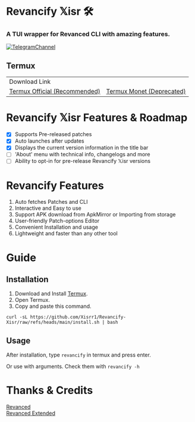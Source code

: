 # Revancify 𝕏isr 🛠️
### A TUI wrapper for Revanced CLI with amazing features.

[![TelegramChannel](https://img.shields.io/badge/Telegram_Support_Chat-2CA5E0?style=for-the-badge&logo=Telegram&logoColor=FFFFFF)](https://t.me/anddeachat)

## Termux

<table>
  <tr>
    <td colspan="2">Download Link</td>
  </tr>
  <tr>
    <td><a href="https://github.com/termux/termux-app/releases/latest">Termux Official (Recommended)</a></td>
    <td><a href="https://github.com/Termux-Monet/termux-monet/releases/latest">Termux Monet (Deprecated)</a></td>
  </tr>
</table>


# Revancify 𝕏isr Features & Roadmap
- [x] Supports Pre-released patches
- [x] Auto launches after updates
- [x] Displays the current version information in the title bar
- [ ] 'About' menu with technical info, changelogs and more
- [ ] Ability to opt-in for pre-release Revancify 𝕏isr versions

# Revancify Features
1. Auto fetches Patches and CLI
2. Interactive and Easy to use
3. Support APK download from ApkMirror or Importing from storage
4. User-friendly Patch-options Editor
5. Convenient Installation and usage
6. Lightweight and faster than any other tool

# Guide

## Installation
1. Download and Install [Termux](#termux).
2. Open Termux.
3. Copy and paste this command.
```
curl -sL https://github.com/Xisrr1/Revancify-Xisr/raw/refs/heads/main/install.sh | bash
```

## Usage
After installation, type `revancify` in termux and press enter.  

Or use with arguments. Check them with `revancify -h`

# Thanks & Credits
[Revanced](https://github.com/revanced)  
[Revanced Extended](https://github.com/inotia00)  
